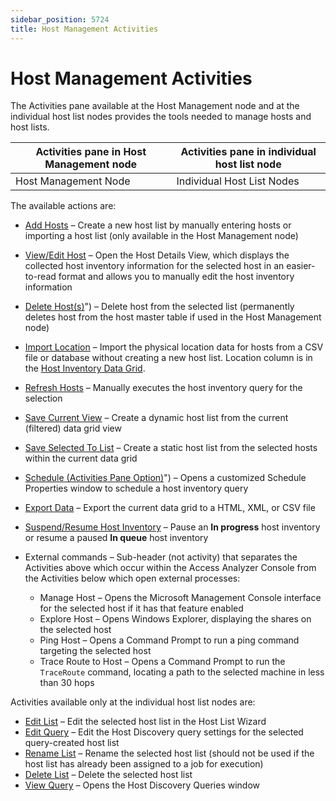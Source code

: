 ```yaml
---
sidebar_position: 5724
title: Host Management Activities
---
```


# Host Management Activities

The Activities pane available at the Host Management node and at the individual host list nodes provides the tools needed to manage hosts and host lists.

| Activities pane in Host Management node | Activities pane in individual host list node |
| --- | --- |
| Host Management Node | Individual Host List Nodes |

The available actions are:

* [Add Hosts](Add "Add Hosts") – Create a new host list by manually entering hosts or importing a host list (only available in the Host Management node)
* [View/Edit Host](ViewHost "View/Edit Host") – Open the Host Details View, which displays the collected host inventory information for the selected host in an easier-to-read format and allows you to manually edit the host inventory information
* [Delete Host(s)](DeleteHost)") – Delete host from the selected list (permanently deletes host from the host master table if used in the Host Management node)
* [Import Location](ImportLocation "Import Location") – Import the physical location data for hosts from a CSV file or database without creating a new host list. Location column is in the [Host Inventory Data Grid](../DataGrid "Host Inventory Data Grid").
* [Refresh Hosts](Refresh "Refresh Hosts") – Manually executes the host inventory query for the selection
* [Save Current View](SaveView "Save Current View") – Create a dynamic host list from the current (filtered) data grid view
* [Save Selected To List](SaveToList "Save Selected To List") – Create a static host list from the selected hosts within the current data grid
* [Schedule (Activities Pane Option)](Schedule)") – Opens a customized Schedule Properties window to schedule a host inventory query
* [Export Data](Export "Export Data") – Export the current data grid to a HTML, XML, or CSV file
* [Suspend/Resume Host Inventory](Suspend "Suspend/Resume Host Inventory") – Pause an **In progress** host inventory or resume a paused **In queue** host inventory
* External commands – Sub-header (not activity) that separates the Activities above which occur within the Access Analyzer Console from the Activities below which open external processes:

  * Manage Host – Opens the Microsoft Management Console interface for the selected host if it has that feature enabled
  * Explore Host – Opens Windows Explorer, displaying the shares on the selected host
  * Ping Host – Opens a Command Prompt to run a ping command targeting the selected host
  * Trace Route to Host – Opens a Command Prompt to run the `TraceRoute` command, locating a path to the selected machine in less than 30 hops

Activities available only at the individual host list nodes are:

* [Edit List](EditList "Edit List") – Edit the selected host list in the Host List Wizard
* [Edit Query](EditQuery "Edit Query") – Edit the Host Discovery query settings for the selected query-created host list
* [Rename List](Rename "Rename List") – Rename the selected host list (should not be used if the host list has already been assigned to a job for execution)
* [Delete List](DeleteList "Delete List") – Delete the selected host list
* [View Query](ViewQuery "View Query") – Opens the Host Discovery Queries window